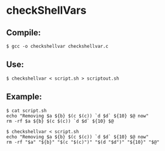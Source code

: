 # checkShellVars
## Compile:

    $ gcc -o checkshellvar checkshellvar.c

## Use:

    $ checkshellvar < script.sh > scriptout.sh

## Example:

    $ cat script.sh
    echo "Removing $a ${b} $(c $(c)) `d $d` ${10} $@ now"
    rm -rf $a ${b} $(c $(c)) `d $d` ${10} $@

    $ checkshellvar < script.sh
    echo "Removing $a ${b} $(c $(c)) `d $d` ${10} $@ now"
    rm -rf "$a" "${b}" "$(c "$(c)")" "$(d "$d")" "${10}" "$@"

